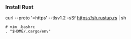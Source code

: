 ### Install Rust
curl --proto '=https' --tlsv1.2 -sSf https://sh.rustup.rs | sh
```
# vim .bashrc
. "$HOME/.cargo/env"
```

